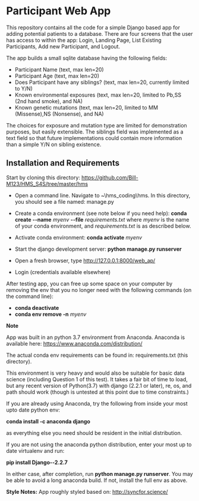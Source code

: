 
# Participant Web App

This repository contains all the code for a simple Django based app for adding potential patients to a database.  There are four screens that the user has access to within the app:  Login, Landing Page, List Existing Participants, Add new Participant, and Logout.


The app builds a small sqlite database having the following fields:

- Participant Name (text, max len=20)
- Participant Age (text, max len=20)
- Does Participant have any siblings? (text, max len=20, currently limited to Y/N)
- Known environmental exposures (text, max len=20, limited to Pb,SS (2nd hand smoke), and NA)
- Known genetic mutations (text, max len=20, limited to MM (Missense),NS (Nonsense), and NA)

The choices for exposure and mutation type are limited for demonstration purposes, but easily extensible.  The siblings field was implemented as a text field so that future implementations could contain more information than a simple Y/N on sibling existence.

## Installation and Requirements

Start by cloning this directory:  https://github.com/Bill-M123/HMS_S4S/tree/master/hms

- Open a command line. Navigate to ~\hms_coding\hms.  In this directory, you should see a file named: manage.py

- Create a conda environment (see note below if you need help):  __conda create --name__ _myenv_ __--file__ _requirements.txt_ where _myenv_ is the name of your conda environment, and _requirements.txt_ is as described below.

- Activate conda environment: __conda activate__ _myenv_

- Start the django development server:  __python manage.py runserver__

- Open a fresh browser, type http://127.0.0.1:8000/web_ap/

- Login (credentials available elsewhere)

After testing app, you can free up some space on your computer by removing the env that you no longer need with the following commands (on the command line):

- __conda deactivate__
- __conda env remove -n__ _myenv_

__Note__

App was built in an python 3.7 environment from Anaconda.  Anaconda is available here:  https://www.anaconda.com/distribution/

The actual conda env requirements can be found in: requirements.txt (this directory).  

This environment is very heavy and would also be suitable for basic data science (including Question 1 of this test).  It takes a fair bit of time to load, but any recent version of Python(3.7) with django (2.2.1 or later), re, os, and path should work (though is untested at this point due to time constraints.)  

If you are already using Anaconda, try the following from inside your most upto date python env:

__conda install -c anaconda django__

as everything else you need should be resident in the initial distribution.

If you are not using the anaconda python distribution, enter your most up to date virtualenv and run:

__pip install Django--2.2.7__

In either case, after completion, run __python manage.py runserver__.  You may be able to avoid a long anaconda build.  If not, install the full env as above.


__Style Notes:__  App roughly styled based on:  http://syncfor.science/


```python

```

